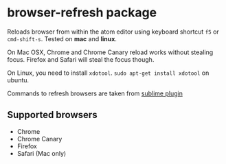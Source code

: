 # browser-refresh package

Reloads browser from within the atom editor using keyboard shortcut `f5` or `cmd-shift-s`. Tested on **mac** and **linux**.

On Mac OSX, Chrome and Chrome Canary reload works without stealing focus. Firefox and Safari will steal the focus though.

On Linux, you need to install `xdotool`. `sudo apt-get install xdotool` on ubuntu.

Commands to refresh browsers are taken from [sublime plugin](https://github.com/gcollazo/BrowserRefresh-Sublime)

## Supported browsers

- Chrome
- Chrome Canary
- Firefox
- Safari (Mac only)
